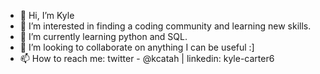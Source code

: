 - 👋 Hi, I’m Kyle
- 👀 I’m interested in finding a coding community and learning new skills.
- 🌱 I’m currently learning python and SQL.
- 💞️ I’m looking to collaborate on anything I can be useful :]
- 📫 How to reach me: twitter - @kcatah | linkedin: kyle-carter6
